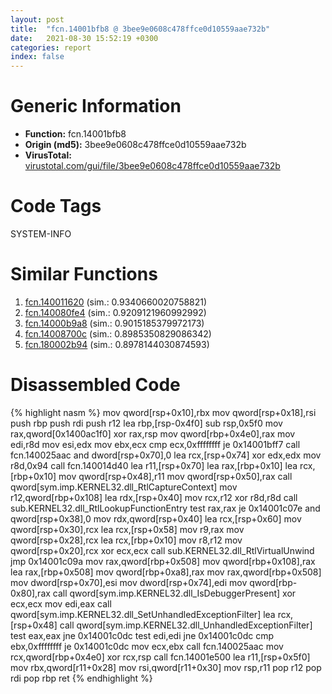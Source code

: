 ```yaml
---
layout: post
title:  "fcn.14001bfb8 @ 3bee9e0608c478ffce0d10559aae732b"
date:   2021-08-30 15:52:19 +0300
categories: report
index: false
---
```


# Generic Information
- **Function:** fcn.14001bfb8
- **Origin (md5):** 3bee9e0608c478ffce0d10559aae732b
- **VirusTotal:** [virustotal.com/gui/file/3bee9e0608c478ffce0d10559aae732b][virustotal_ref]

# Code Tags
<span class="tag" id="SYSTEM-INFO">SYSTEM-INFO</span>


# Similar Functions

1. [fcn.140011620][similar_1_ref] (sim.: 0.9340660020758821)
2. [fcn.140080fe4][similar_2_ref] (sim.: 0.9209121960992992)
3. [fcn.14000b9a8][similar_3_ref] (sim.: 0.9015185379972173)
4. [fcn.14008700c][similar_4_ref] (sim.: 0.8985350829086342)
5. [fcn.180002b94][similar_5_ref] (sim.: 0.8978144030874593)


# Disassembled Code

{% highlight nasm %}
mov qword[rsp+0x10],rbx
mov qword[rsp+0x18],rsi
push rbp
push rdi
push r12
lea rbp,[rsp-0x4f0]
sub rsp,0x5f0
mov rax,qword[0x1400ac1f0]
xor rax,rsp
mov qword[rbp+0x4e0],rax
mov edi,r8d
mov esi,edx
mov ebx,ecx
cmp ecx,0xffffffff
je 0x14001bff7
call fcn.140025aac
and dword[rsp+0x70],0
lea rcx,[rsp+0x74]
xor edx,edx
mov r8d,0x94
call fcn.140014d40
lea r11,[rsp+0x70]
lea rax,[rbp+0x10]
lea rcx,[rbp+0x10]
mov qword[rsp+0x48],r11
mov qword[rsp+0x50],rax
call qword[sym.imp.KERNEL32.dll_RtlCaptureContext]
mov r12,qword[rbp+0x108]
lea rdx,[rsp+0x40]
mov rcx,r12
xor r8d,r8d
call sub.KERNEL32.dll_RtlLookupFunctionEntry
test rax,rax
je 0x14001c07e
and qword[rsp+0x38],0
mov rdx,qword[rsp+0x40]
lea rcx,[rsp+0x60]
mov qword[rsp+0x30],rcx
lea rcx,[rsp+0x58]
mov r9,rax
mov qword[rsp+0x28],rcx
lea rcx,[rbp+0x10]
mov r8,r12
mov qword[rsp+0x20],rcx
xor ecx,ecx
call sub.KERNEL32.dll_RtlVirtualUnwind
jmp 0x14001c09a
mov rax,qword[rbp+0x508]
mov qword[rbp+0x108],rax
lea rax,[rbp+0x508]
mov qword[rbp+0xa8],rax
mov rax,qword[rbp+0x508]
mov dword[rsp+0x70],esi
mov dword[rsp+0x74],edi
mov qword[rbp-0x80],rax
call qword[sym.imp.KERNEL32.dll_IsDebuggerPresent]
xor ecx,ecx
mov edi,eax
call qword[sym.imp.KERNEL32.dll_SetUnhandledExceptionFilter]
lea rcx,[rsp+0x48]
call qword[sym.imp.KERNEL32.dll_UnhandledExceptionFilter]
test eax,eax
jne 0x14001c0dc
test edi,edi
jne 0x14001c0dc
cmp ebx,0xffffffff
je 0x14001c0dc
mov ecx,ebx
call fcn.140025aac
mov rcx,qword[rbp+0x4e0]
xor rcx,rsp
call fcn.14001e500
lea r11,[rsp+0x5f0]
mov rbx,qword[r11+0x28]
mov rsi,qword[r11+0x30]
mov rsp,r11
pop r12
pop rdi
pop rbp
ret 
{% endhighlight %}


[similar_1_ref]: /report/fcn.140011620@72082bb1b08918279d6780845b69f5ff
[similar_2_ref]: /report/fcn.140080fe4@a5e8b4820319974b4ce1027132e98e27
[similar_3_ref]: /report/fcn.14000b9a8@72082bb1b08918279d6780845b69f5ff
[similar_4_ref]: /report/fcn.14008700c@aa94a542c4d350c292b6898de288bcf0
[similar_5_ref]: /report/fcn.180002b94@95b11aa29c5413da377b38c96cf34403
[virustotal_ref]: https://www.virustotal.com/gui/file/3bee9e0608c478ffce0d10559aae732b